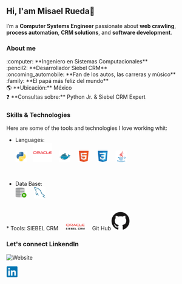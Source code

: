 ## Hi, I'am Misael Rueda👋


I’m a **Computer Systems Engineer** passionate about **web crawling**, **process automation**, **CRM solutions**, and **software development**. 

### About me
<p>
:computer: **Ingeniero en Sistemas Computacionales**<br>
:pencil2: **Desarrollador Siebel CRM**<br>
:oncoming_automobile: **Fan de los autos, las carreras y músico**<br>
:family: **El papá más feliz del mundo**<br>
🌎 **Ubicación:** México<br>
❓ **Consultas sobre:** Python Jr. & Siebel CRM Expert
</p>

### Skills & Technologies
Here are some of the tools and technologies I love working whit:

* Languages: <br> <img src="image-1.png" alt="Mi imagen" width="30" />&nbsp;&nbsp;&nbsp; 
<img src="image-2.png" alt="Mi imagen" width="50" /> &nbsp;&nbsp;&nbsp;
<img src="image-4.png" alt="Mi imagen" width="30" /> &nbsp;&nbsp;&nbsp;
<img src="image-5.png" alt="Mi imagen" width="30" /> &nbsp;&nbsp;&nbsp;
<img src="image-6.png" alt="Mi imagen" width="30" /> &nbsp;&nbsp;&nbsp;
<img src="image-7.png" alt="Mi imagen" width="30" /> &nbsp;&nbsp;&nbsp;
</br>
 
* Data Base: <br> <img src="image-3.png" alt="Mi imagen" width="30" /> &nbsp;&nbsp;&nbsp;
<img src="image-8.png" alt="Mi imagen" width="30" /> &nbsp;&nbsp;&nbsp;
</br>
* Tools: SIEBEL CRM &nbsp;&nbsp;&nbsp; <img src="Oracle.png" alt="Mi imagen" width="50" /> &nbsp;&nbsp;&nbsp;
Git Hub<img src="image-9.png" alt="Mi imagen" width="50" />&nbsp;&nbsp;&nbsp;

### Let's connect LinkendIn

![Website](https://img.shields.io/website?url=https%3A%2F%2FMisaelRueda.com)

<p>
  <a href="https://www.linkedin.com/in/misael-rueda-mendoza-92501b118/" target="_blank">
    <img src="image-10.png" alt="LinkedIn" width="30" />
  </a>
</p>

